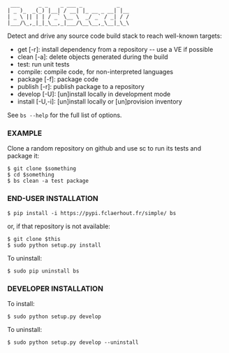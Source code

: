 	 ___      _ _    _ ___ _           _   
	| _ )_  _(_) |__| / __| |_ __ _ __| |__
	| _ \ || | | / _` \__ \  _/ _` / _| / /
	|___/\_,_|_|_\__,_|___/\__\__,_\__|_\_\

Detect and drive any source code build stack to reach well-known targets:
  * get [-r]: install dependency from a repository -- use a VE if possible
  * clean [-a]: delete objects generated during the build
  * test: run unit tests
  * compile: compile code, for non-interpreted languages
  * package [-f]: package code
  * publish [-r]: publish package to a repository
  * develop [-U]: [un]install locally in development mode
  * install [-U,-i]: [un]install locally or [un]provision inventory

See `bs --help` for the full list of options.


### EXAMPLE

Clone a random repository on github and use sc to run its tests and package it:

	$ git clone $something
	$ cd $something
	$ bs clean -a test package

### END-USER INSTALLATION

	$ pip install -i https://pypi.fclaerhout.fr/simple/ bs

or, if that repository is not available:

	$ git clone $this
	$ sudo python setup.py install

To uninstall:

	$ sudo pip uninstall bs


### DEVELOPER INSTALLATION

To install:

	$ sudo python setup.py develop

To uninstall:

	$ sudo python setup.py develop --uninstall
